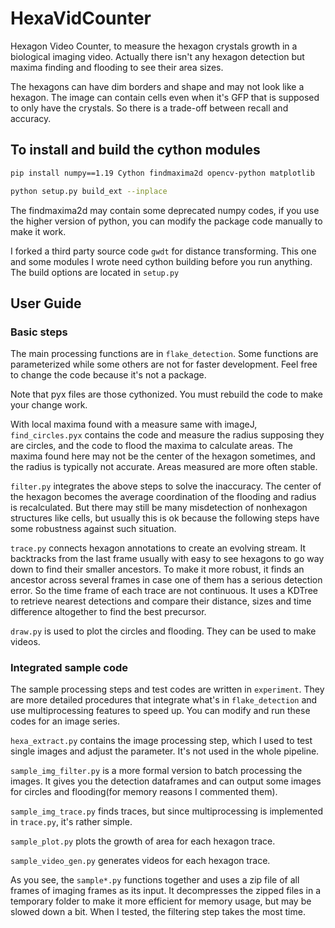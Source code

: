 # HexaVidCounter

Hexagon Video Counter, to measure the hexagon crystals growth in a biological imaging video.
Actually there isn't any hexagon detection but maxima finding and flooding to see their 
area sizes.

The hexagons can have dim borders and shape and may not look like a hexagon. The image can
contain cells even when it's GFP that is supposed to only have the crystals. So there is a
trade-off between recall and accuracy.

## To install and build the cython modules

```bash
pip install numpy==1.19 Cython findmaxima2d opencv-python matplotlib

python setup.py build_ext --inplace
```

The findmaxima2d may contain some deprecated numpy codes, if you use the higher version of
python, you can modify the package code manually to make it work.

I forked a third party source code `gwdt` for distance transforming. This one and some modules I
wrote need cython building before you run anything. The build options are located in `setup.py`

## User Guide

### Basic steps

The main processing functions are in `flake_detection`. Some functions are parameterized while
some others are not for faster development. Feel free to change the code because it's not a package.

Note that pyx files are those cythonized. You must rebuild the code to make your change work.

With local maxima found with a measure same with imageJ, `find_circles.pyx` contains the code and measure the radius 
supposing they are circles, and the code to flood the maxima to calculate areas. The maxima found
here may not be the center of the hexagon sometimes, and the radius is typically not accurate.
Areas measured are more often stable.

`filter.py` integrates the above steps to solve the inaccuracy. The center of the hexagon
becomes the average coordination of the flooding and radius is recalculated. But there may
still be many misdetection of nonhexagon structures like cells, but usually this is ok
because the following steps have some robustness against such situation.

`trace.py` connects hexagon annotations to create an evolving stream. It backtracks from the
last frame usually with easy to see hexagons to go way down to find their smaller ancestors.
To make it more robust, it finds an ancestor across several frames in case one of them has
a serious detection error. So the time frame of each trace are not continuous.
It uses a KDTree to retrieve nearest detections and compare their distance,
sizes and time difference altogether to find the best precursor.

`draw.py` is used to plot the circles and flooding. They can be used to make videos.

### Integrated sample code

The sample processing steps and test codes are written in `experiment`. 
They are more detailed procedures
that integrate what's in `flake_detection` and use multiprocessing features to speed up. You
can modify and run these codes for an image series.

`hexa_extract.py` contains the image processing step, which I used to test single images and
adjust the parameter. It's not used in the whole pipeline.

`sample_img_filter.py` is a more formal version to batch processing the images. It gives you
the detection dataframes and can output some images for circles and flooding(for memory reasons I commented them).

`sample_img_trace.py` finds traces, but since multiprocessing is implemented in `trace.py`,
it's rather simple.

`sample_plot.py` plots the growth of area for each hexagon trace.

`sample_video_gen.py` generates videos for each hexagon trace.

As you see, the `sample*.py` functions together and uses a zip file of all frames of imaging
frames as its input. It decompresses the zipped files in a temporary folder to make it more
efficient for memory usage, but may be slowed down a bit. When I tested, the filtering step
takes the most time.